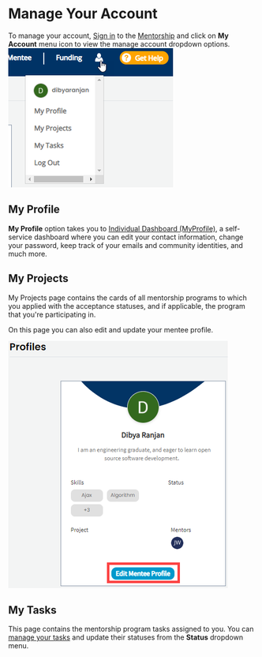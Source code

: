 # Manage Your Account

To manage your account, [Sign in](../../../sso/sign-in/) to the [Mentorship](https://people.communitybridge.org/) and click on **My Account** menu icon to view the manage account dropdown options.   
 ![](../../../.gitbook/assets/my-account.png) 

## My Profile

**My Profile** option takes you to [Individual Dashboard \(MyProfile\)](https://myprofile.linuxfoundation.org/), a self-service dashboard where you can edit your contact information, change your password, keep track of your emails and community identities, and much more. 

## My Projects

My Projects page contains the cards of all mentorship programs to which you applied with the acceptance statuses, and if applicable, the program that you're participating in. 

On this page you can also edit and update your mentee profile. 

![](../../../.gitbook/assets/edit-mentee-profile.png)

## My Tasks <a id="my-tasks"></a>

‌This page contains the mentorship program tasks assigned to you. You can [manage your tasks](https://docs.linuxfoundation.org/docs/communitybridge/mentorship/mentees/manage-your-task) and update their statuses from the **Status** dropdown menu.

